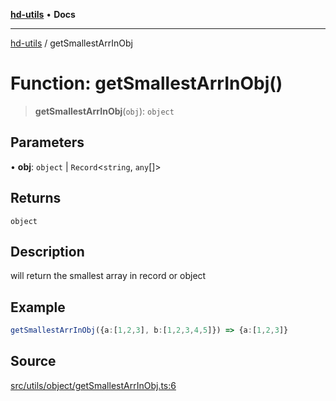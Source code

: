[**hd-utils**](../README.md) • **Docs**

***

[hd-utils](../globals.md) / getSmallestArrInObj

# Function: getSmallestArrInObj()

> **getSmallestArrInObj**(`obj`): `object`

## Parameters

• **obj**: `object` \| `Record`\<`string`, `any`[]\>

## Returns

`object`

## Description

will return the smallest array in record or object

## Example

```ts
getSmallestArrInObj({a:[1,2,3], b:[1,2,3,4,5]}) => {a:[1,2,3]}
```

## Source

[src/utils/object/getSmallestArrInObj.ts:6](https://github.com/AhmadHddad/h-utils/blob/b1dfa95e218c9605f39fc234662ef50e62fadcb8/src/utils/object/getSmallestArrInObj.ts#L6)
